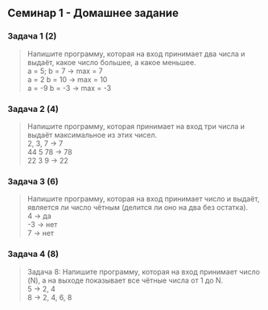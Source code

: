 ## Семинар 1 - Домашнее задание

### Задача 1 (2)

> Напишите программу, которая на вход принимает два числа и выдаёт, какое число большее, а какое меньшее. <br>
a = 5; b = 7 -> max = 7 <br>
a = 2 b = 10 -> max = 10 <br>
a = -9 b = -3 -> max = -3

### Задача 2 (4)

> Напишите программу, которая принимает на вход три числа и выдаёт максимальное из этих чисел.<br>
2, 3, 7 -> 7<br>
44 5 78 -> 78<br>
22 3 9 -> 22

### Задача 3 (6)

> Напишите программу, которая на вход принимает число и выдаёт, является ли число чётным (делится ли оно на два без остатка).<br>
4 -> да<br>
-3 -> нет<br>
7 -> нет

### Задача 4 (8)

> Задача 8: Напишите программу, которая на вход принимает число (N), а на выходе показывает все чётные числа от 1 до N.<br>
5 -> 2, 4<br>
8 -> 2, 4, 6, 8